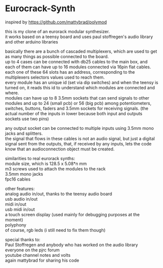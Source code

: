 # Eurocrack-Synth
inspired by https://github.com/mattybrad/polymod

this is my clone of an eurorack modular synthesizer.<br>
it works based on a teensy board and uses paul stoffregen's audio library and other arduino libraries

basically there are a bunch of cascaded multiplexers, which are used to get as many things as possible connected to the board.<br>
up to 4 cases can be connected with db25 cables to the main box, and each of them can have up to 16 modules connected via 16pin flat cables.<br>
each one of these 64 slots has an address, corresponding to the multiplexers selectors values used to reach them.<br>
every module has an unique id (set via dip switches) and when the teensy is turned on, it reads this id to understand which modules are connected and where.<br>
modules can have up to 8 3.5mm sockets that can send signals to other modules and up to 24 (small pcb) or 56 (big pcb) among potentiometers, switches, buttons, faders and 3.5mm sockets for receiving signals.
(the actual number of the inputs in lower because both input and outputs sockets use two pins)

any output socket can be connected to multiple inputs using 3.5mm mono jacks and splitters.<br>
the signal that flows in these cables is not an audio signal, but just a digital signal sent from the outputs, that, if received by any inputs, lets the code know that an audioconnection object must be created.

similarities to real eurorack synths:<br>
	module size, which is 128.5 x 5.08*n mm<br>
	m3 screws used to attach the modules to the rack<br>
	3.5mm mono jacks<br>
	fpc16 cables<br>

other features: <br>
	analog audio in/out, thanks to the teensy audio board <br>
	usb audio in/out <br>
	midi in/out <br>
	usb midi in/out <br>
	a touch screen display (used mainly for debugging purposes at the moment) <br>
	polyphony<br>
	of course, rgb leds (i still need to fix them though)

special thanks to:<br>
	Paul Stoffregen and anybody who has worked on the audio library <br>
	everyone on the pjrc forum<br>
	youtube channel notes and volts<br>
	again mattybrad for sharing his code<br>